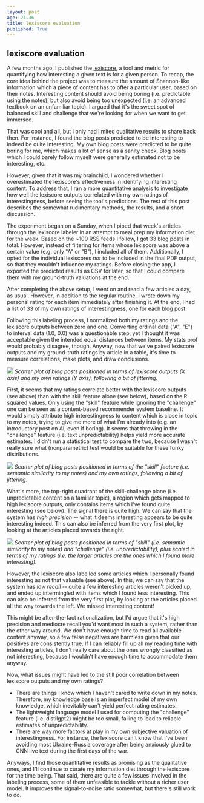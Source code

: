 ```yaml
---
layout: post
age: 21.36
title: lexiscore evaluation
published: True
---
```


## lexiscore evaluation

A few months ago, I published the [lexiscore](/thoughtware/lexiscore), a tool and metric for quantifying how interesting a given text is for a given person. To recap, the core idea behind the project was to measure the amount of Shannon-like information which a piece of content has to offer a particular user, based on their notes. Interesting content should avoid being boring (i.e. predictable using the notes), but also avoid being too unexpected (i.e. an advanced textbook on an unfamiliar topic). I argued that it's the sweet spot of balanced skill and challenge that we're looking for when we want to get immersed.

That was cool and all, but I only had limited qualitative results to share back then. For instance, I found the blog posts predicted to be interesting to indeed be quite interesting. My own blog posts were predicted to be quite boring for me, which makes a lot of sense as a sanity check. Blog posts which I could barely follow myself were generally estimated not to be interesting, etc.

However, given that it was my brainchild, I wondered whether I overestimated the lexiscore's effectiveness in identifying interesting content. To address that, I ran a more quantitative analysis to investigate how well the lexiscore outputs correlated with my own ratings of interestingness, before seeing the tool's predictions. The rest of this post describes the somewhat rudimentary methods, the results, and a short discussion.

The experiment began on a Sunday, when I piped that week's articles through the lexiscore labeler in an attempt to meal prep my information diet for the week. Based on the ~100 RSS feeds I follow, I got 33 blog posts in total. However, instead of filtering for items whose lexiscore was above a certain value (e.g. only "A" or "B"), I included all of them. Additionally, I opted for the individual lexiscores _not_ to be included in the final PDF output, so that they wouldn't influence my ratings. Before closing the app, I exported the predicted results as CSV for later, so that I could compare them with my ground-truth valuations at the end.

After completing the above setup, I went on and read a few articles a day, as usual. However, in addition to the regular routine, I wrote down my personal rating for each item immediately after finishing it. At the end, I had a list of 33 of my own ratings of interestingness, one for each blog post.

Following this labeling process, I normalized both my ratings and the lexiscore outputs between zero and one. Converting ordinal data ("A", "E") to interval data (1.0, 0.0) was a questionable step, yet I thought it was acceptable given the intended equal distances between items. My stats prof would probably disagree, though. Anyway, now that we've paired lexiscore outputs and my ground-truth ratings by article in a table, it's time to measure correlations, make plots, and draw conclusions.

![](/assets/img/lexiscore_evaluation_main_corr.png)
_Scatter plot of blog posts positioned in terms of lexiscore outputs (X axis) and my own ratings (Y axis), following a bit of jittering._

First, it seems that my ratings correlate better with the lexiscore outputs (see above) than with the skill feature alone (see below), based on the R-squared values. Only using the "skill" feature while ignoring the "challenge" one can be seen as a content-based recommender system baseline. It would simply attribute high interestingness to content which is close in topic to my notes, trying to give me more of what I'm already into (e.g. an introductory post on AI, even if boring). It seems that throwing in the "challenge" feature (i.e. text unpredictability) helps yield more accurate estimates. I didn't run a statistical test to compare the two, because I wasn't really sure what (nonparametric) test would be suitable for these funky distributions.

![](/assets/img/lexiscore_evaluation_skill_corr.png)
_Scatter plot of blog posts positioned in terms of the "skill" feature (i.e. semantic similarity to my notes) and my own ratings, following a bit of jittering._

What's more, the top-right quadrant of the skill-challenge plane (i.e. unpredictable content on a familiar topic), a region which gets mapped to high lexiscore outputs, only contains items which I've found quite interesting (see below). The signal there is quite high. We can say that the system has _high precision_ -- what it deems interesting appears to be quite interesting indeed. This can also be inferred from the very first plot, by looking at the articles placed towards the right.

![](/assets/img/lexiscore_evaluation_bubbles.png)
_Scatter plot of blog posts positioned in terms of "skill" (i.e. semantic similarity to my notes) and "challenge" (i.e. unpredictability), plus scaled in terms of my ratings (i.e. the larger articles are the ones which I found more interesting)._

However, the lexiscore also labelled some articles which I personally found interesting as not that valuable (see above). In this, we can say that the system has _low recall_ -- quite a few interesting articles weren't picked up, and ended up intermingled with items which I found less interesting. This can also be inferred from the very first plot, by looking at the articles placed all the way towards the left. We missed interesting content!

This might be after-the-fact rationalization, but I'd argue that it's high precision and mediocre recall you'd want most in such a system, rather than the other way around. We don't have enough time to read all available content anyway, so a few false negatives are harmless given that our positives are consistently true. If I can reliably fill up all my reading time with interesting articles, I don't really care about the ones wrongly classified as not interesting, because I wouldn't have enough time to accommodate them anyway.

Now, what issues might have led to the still poor correlation between lexiscore outputs and my own ratings?

- There are things I know which I haven't cared to write down in my notes. Therefore, my knowledge base is an imperfect model of my own knowledge, which inevitably can't yield perfect rating estimates.
- The lightweight language model I used for computing the "challenge" feature (i.e. distilgpt2) might be too small, failing to lead to reliable estimates of unpredictability.
- There are way more factors at play in my own subjective valuation of interestingness. For instance, the lexiscore can't know that I've been avoiding most Ukraine-Russia coverage after being anxiously glued to CNN live text during the first days of the war.

Anyways, I find those quantitative results as promising as the qualitative ones, and I'll continue to curate my information diet through the lexiscore for the time being. That said, there are quite a few issues involved in the labeling process, some of them unfeasible to tackle without a richer user model. It improves the signal-to-noise ratio somewhat, but there's still work to do.
